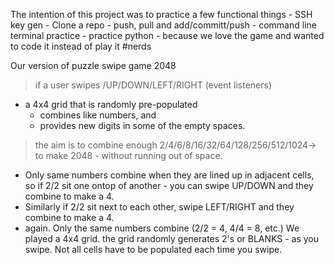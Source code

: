 The intention of this project was to practice a few functional things 
    - SSH key gen
    - Clone a repo
    - push, pull and add/committ/push
    - command line terminal practice
    - practice python
    - because we love the game and wanted to code it instead of play it #nerds


Our version of puzzle swipe game 2048 
>if a user swipes /UP/DOWN/LEFT/RIGHT (event listeners)
 - a 4x4 grid that is randomly pre-populated
    - combines like numbers, and 
    - provides new digits in some of the empty spaces. 
> the aim is to combine enough 2/4/6/8/16/32/64/128/256/512/1024-> to make 2048 - without running out of space. 
 - Only same numbers combine when they are lined up in adjacent cells, so if 2/2 sit one ontop of another - you can swipe UP/DOWN and they combine to make a 4. 
 - Similarly if 2/2 sit next to each other, swipe LEFT/RIGHT and they combine to make a 4. 
 - again. Only the same numbers combine (2/2 = 4, 4/4 = 8, etc.)
We played a 4x4 grid. the grid randomly generates 2's or BLANKS - as you swipe. Not all cells have to be populated each time you swipe. 

